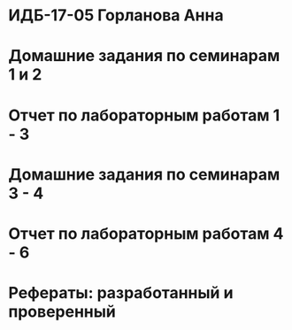 # ИДБ-17-05 Горланова Анна  
# Домашние задания по семинарам 1 и 2 
# Отчет по лабораторным работам 1 - 3 
# Домашние задания по семинарам 3 - 4 
# Отчет по лабораторным работам 4 - 6 
# Рефераты: разработанный и проверенный
